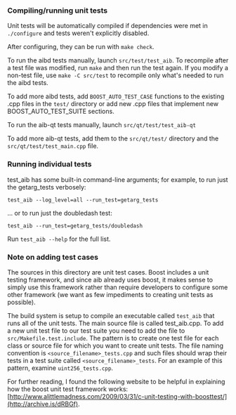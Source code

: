 ### Compiling/running unit tests

Unit tests will be automatically compiled if dependencies were met in `./configure`
and tests weren't explicitly disabled.

After configuring, they can be run with `make check`.

To run the aibd tests manually, launch `src/test/test_aib`. To recompile
after a test file was modified, run `make` and then run the test again. If you
modify a non-test file, use `make -C src/test` to recompile only what's needed
to run the aibd tests.

To add more aibd tests, add `BOOST_AUTO_TEST_CASE` functions to the existing
.cpp files in the `test/` directory or add new .cpp files that
implement new BOOST_AUTO_TEST_SUITE sections.

To run the aib-qt tests manually, launch `src/qt/test/test_aib-qt`

To add more aib-qt tests, add them to the `src/qt/test/` directory and
the `src/qt/test/test_main.cpp` file.

### Running individual tests

test_aib has some built-in command-line arguments; for
example, to run just the getarg_tests verbosely:

    test_aib --log_level=all --run_test=getarg_tests

... or to run just the doubledash test:

    test_aib --run_test=getarg_tests/doubledash

Run `test_aib --help` for the full list.

### Note on adding test cases

The sources in this directory are unit test cases.  Boost includes a
unit testing framework, and since aib already uses boost, it makes
sense to simply use this framework rather than require developers to
configure some other framework (we want as few impediments to creating
unit tests as possible).

The build system is setup to compile an executable called `test_aib`
that runs all of the unit tests.  The main source file is called
test_aib.cpp. To add a new unit test file to our test suite you need
to add the file to `src/Makefile.test.include`. The pattern is to create
one test file for each class or source file for which you want to create
unit tests.  The file naming convention is `<source_filename>_tests.cpp`
and such files should wrap their tests in a test suite
called `<source_filename>_tests`. For an example of this pattern,
examine `uint256_tests.cpp`.

For further reading, I found the following website to be helpful in
explaining how the boost unit test framework works:
[http://www.alittlemadness.com/2009/03/31/c-unit-testing-with-boosttest/](http://archive.is/dRBGf).
